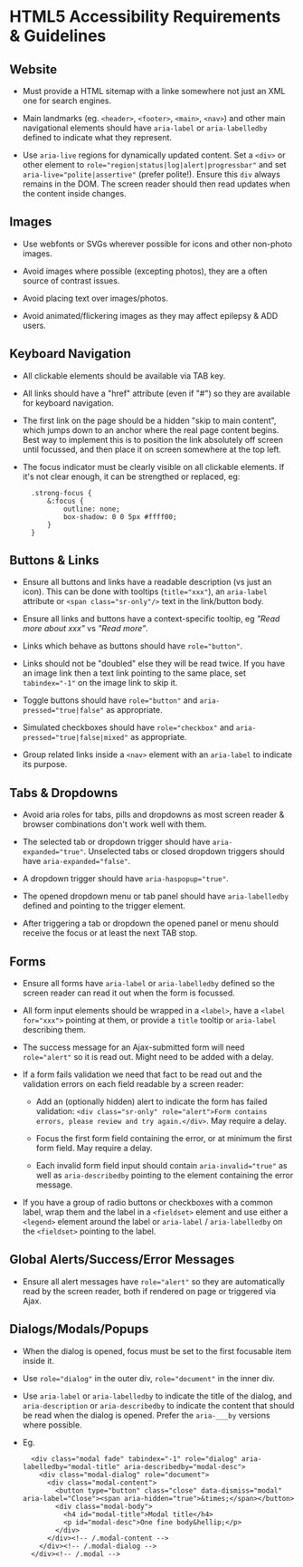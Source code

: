 HTML5 Accessibility Requirements & Guidelines
=============================================

Website
-------
- Must provide a HTML sitemap with a linke somewhere not just an XML one for search engines.

- Main landmarks (eg. `<header>`, `<footer>`, `<main>`, `<nav>`) and other main navigational elements should have `aria-label` or `aria-labelledby` defined to indicate what they represent.

- Use `aria-live` regions for dynamically updated content. Set a `<div>` or other element to `role="region|status|log|alert|progressbar"` and set `aria-live="polite|assertive"` (prefer polite!). Ensure this `div` always remains in the DOM. The screen reader should then read updates when the content inside changes.
 

Images
------
- Use webfonts or SVGs wherever possible for icons and other non-photo images.

- Avoid images where possible (excepting photos), they are a often source of contrast issues.

- Avoid placing text over images/photos.

- Avoid animated/flickering images as they may affect epilepsy & ADD users.


Keyboard Navigation
-------------------
- All clickable elements should be available via TAB key.

- All links should have a "href" attribute (even if "#") so they are available for keyboard navigation.

- The first link on the page should be a hidden "skip to main content", which jumps down to an anchor where the real page content begins. Best way to implement this is to position the link absolutely off screen until focussed, and then place it on screen somewhere at the top left.

- The focus indicator must be clearly visible on all clickable elements. If it's not clear enough, it can be strengthed or replaced, eg:

        .strong-focus {
            &:focus {
                outline: none;
                box-shadow: 0 0 5px #ffff00;
            }
        }



Buttons & Links
---------------
- Ensure all buttons and links have a readable description (vs just an icon). This can be done with tooltips (`title="xxx"`), an `aria-label` attribute or `<span class="sr-only"/>` text in the link/button body.

- Ensure all links and buttons have a context-specific tooltip, eg _"Read more about xxx"_ vs _"Read more"_.

- Links which behave as buttons should have `role="button"`.

- Links should not be "doubled" else they will be read twice. If you have an image link then a text link pointing to the same place, set `tabindex="-1"` on the image link to skip it. 

- Toggle buttons should have `role="button"` and `aria-pressed="true|false"` as appropriate.

- Simulated checkboxes should have `role="checkbox"` and  `aria-pressed="true|false|mixed"` as appropriate.

- Group related links inside a `<nav>` element with an `aria-label` to indicate its purpose.


Tabs & Dropdowns
----------------

- Avoid aria roles for tabs, pills and dropdowns as most screen reader & browser combinations don't work well with them.  

- The selected tab or dropdown trigger should have `aria-expanded="true"`. Unselected tabs or closed dropdown triggers should have `aria-expanded="false"`. 

- A dropdown trigger should have `aria-haspopup="true"`.

- The opened dropdown menu or tab panel should have `aria-labelledby` defined and pointing to the trigger element. 

- After triggering a tab or dropdown the opened panel or menu should receive the focus or at least the next TAB stop.


Forms
-----
- Ensure all forms have `aria-label` or `aria-labelledby` defined so the screen reader can read it out when the form is focussed.

- All form input elements should be wrapped in a `<label>`, have a `<label for="xxx">` pointing at them, or provide a `title` tooltip or `aria-label` describing them.

- The success message for an Ajax-submitted form will need `role="alert"` so it is read out. Might need to be added with a delay.

- If a form fails validation we need that fact to be read out and the validation errors on each field readable by a screen reader:

    - Add an (optionally hidden) alert to indicate the form has failed validation: `<div class="sr-only" role="alert">Form contains errors, please review and try again.</div>`. May require a delay.

    - Focus the first form field containing the error, or at minimum the first form field. May require a delay.
    
    - Each invalid form field input should contain `aria-invalid="true"` as well as `aria-describedby` pointing to the element containing the error message.     

- If you have a group of radio buttons or checkboxes with a common label, wrap them and the label in a `<fieldset>` element and use either a `<legend>` element around the label or `aria-label` / `aria-labelledby` on the `<fieldset>` pointing to the label. 


Global Alerts/Success/Error Messages
------------------------------------
- Ensure all alert messages have `role="alert"` so they are automatically read by the screen reader, both if rendered on page or triggered via Ajax.


Dialogs/Modals/Popups
---------------------
- When the dialog is opened, focus must be set to the first focusable item inside it.

- Use `role="dialog"` in the outer div, `role="document"` in the inner div.

- Use `aria-label` or `aria-labelledby` to indicate the title of the dialog, and `aria-description` or `aria-describedby` to indicate the content that should be read when the dialog is opened. Prefer the `aria-___by` versions where possible.

- Eg.

        <div class="modal fade" tabindex="-1" role="dialog" aria-labelledby="modal-title" aria-describedby="modal-desc">
          <div class="modal-dialog" role="document">
            <div class="modal-content">
              <button type="button" class="close" data-dismiss="modal" aria-label="Close"><span aria-hidden="true">&times;</span></button>
              <div class="modal-body">
                <h4 id="modal-title">Modal title</h4>
                <p id="modal-desc">One fine body&hellip;</p>
              </div>
            </div><!-- /.modal-content -->
          </div><!-- /.modal-dialog -->
        </div><!-- /.modal -->

